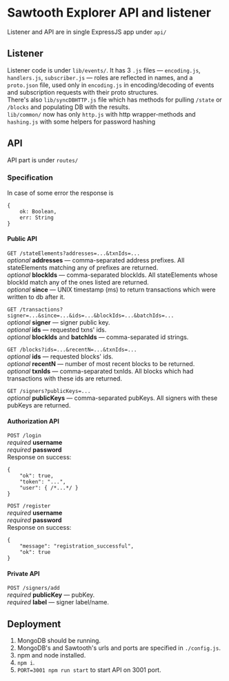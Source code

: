 # Sawtooth Explorer API and listener

Listener and API are in single ExpressJS app under `api/`

## Listener

Listener code is under `lib/events/`. It has 3 `.js` files — `encoding.js`, `handlers.js`, `subscriber.js` — roles are reflected in names, and a `proto.json` file, used only in `encoding.js` in encoding/decoding of events and subscription requests with their proto structures.  
There's also `lib/syncDBHTTP.js` file which has methods for pulling `/state` or `/blocks` and populating DB with the results.  
`lib/common/` now has only `http.js` with http wrapper-methods and `hashing.js` with some helpers for password hashing  

## API

API part is under `routes/`

### Specification

In case of some error the response is

```JS
{
    ok: Boolean,
    err: String
}
```

#### Public API

`GET /stateElements?addresses=...&txnIds=...`  
*optional* **addresses** — comma-separated address prefixes. All stateElements matching any of prefixes are returned.  
*optional* **blockIds** — comma-separated blockIds. All stateElements whose blockId match any of the ones listed are returned.  
*optional* **since** — UNIX timestamp (ms) to return transactions which were written to db after it.  

`GET /transactions?signer=...&since=...&ids=...&blockIds=...&batchIds=...`  
*optional* **signer** — signer public key.  
*optional* **ids** — requested txns' ids.  
*optional* **blockIds** and **batchIds** — comma-separated id strings.  

`GET /blocks?ids=...&recentN=...&txnIds=...`  
*optional* **ids** — requested blocks' ids.  
*optional* **recentN** — number of most recent blocks to be returned.  
*optional* **txnIds** — comma-separated txnIds. All blocks which had transactions with these ids are returned.  

`GET /signers?publicKeys=...`  
*optional* **publicKeys** — comma-separated pubKeys. All signers with these pubKeys are returned.  

#### Authorization API

`POST /login`  
*required* **username**  
*required* **password**  
Response on success:

```JS
{
    "ok": true,
    "token": "...",
    "user": { /*...*/ }
}
```

`POST /register`  
*required* **username**  
*required* **password**  
Response on success:

```JS
{
    "message": "registration_successful",
    "ok": true
}

```

#### Private API

`POST /signers/add`  
*required* **publicKey** — pubKey.  
*required* **label** — signer label/name.  

## Deployment

1. MongoDB should be running.
2. MongoDB's and Sawtooth's urls and ports are specified in `./config.js`.
3. npm and node installed.
4. `npm i`.
5. `PORT=3001 npm run start` to start API on 3001 port.
